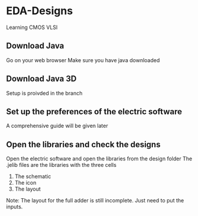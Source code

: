 # EDA-Designs
Learning CMOS VLSI

## Download Java
Go on your web browser
Make sure you have java downloaded

## Download Java 3D
Setup is proivded in the branch

## Set up the preferences of the electric software
A comprehensive guide will be given later

## Open the libraries and check the designs
Open the electric software and open the libraries from the design folder
The .jelib files are the libraries with the three cells
  1. The schematic
  2. The icon
  3. The layout
  
Note: The layout for the full adder is still incomplete. Just need to put the inputs.
